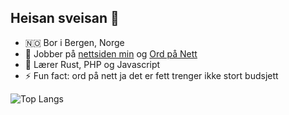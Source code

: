 ## Heisan sveisan 👋

- 🇳🇴 Bor i Bergen, Norge
- 🔭 Jobber på [nettsiden min](https://isak.brunhenriksen.no) og [Ord på Nett](https://isak.brunhenriksen.no/Ord_online)
- 🌱 Lærer Rust, PHP og Javascript
- ⚡ Fun fact: ord på nett ja det er fett trenger ikke stort budsjett
  
![Top Langs](https://github-readme-stats.vercel.app/api/top-langs/?username=isakbh&layout=compact&hide=ren'py,hack)
